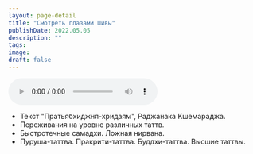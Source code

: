 ```yaml
---
layout: page-detail
title: "Смотреть глазами Шивы"
publishDate: 2022.05.05
description: ""
tags:
image:
draft: false
---
```


<audio title="2022.05.05 - Смотреть глазами Шивы.mp3" src="https://filer-api.advayta.org/v1.0/public/files/75806" controls=""></audio>

* Текст "Пратьябхиджня-хридаям", Раджанака Кшемараджа.
* Переживания на уровне различных таттв.
* Быстротечные самадхи. Ложная нирвана.
* Пуруша-таттва. Пракрити-таттва. Буддхи-таттва. Высшие таттвы.

  
